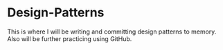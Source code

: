 # Design-Patterns
This is where I will be writing and committing design patterns to memory. Also will be further practicing using GitHub.
